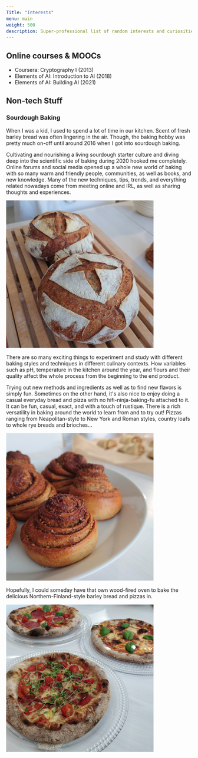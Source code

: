 ```yaml
---
Title: "Interests"
menu: main
weight: 500
description: Super-professional list of random interests and curiosities. Also non-tech.
---
```


## Online courses & MOOCs

* Coursera: Cryptography I (2013)
* Elements of AI: Introduction to AI (2018)
* Elements of AI: Building AI (2021)

## Non-tech Stuff

### Sourdough Baking

When I was a kid, I used to spend a lot of time in our kitchen.
Scent of fresh barley bread was often lingering in the air.
Though, the baking hobby was pretty much on-off
until around 2016 when I got into sourdough baking.

Cultivating and nourishing a living sourdough starter culture
and diving deep into the scientific side of baking during
2020 hooked me completely. Online forums and social media
opened up a whole new world of baking with so many warm and friendly
people, communities, as well as books, and new knowledge. Many
of the new techniques, tips, trends, and everything related
nowadays come from meeting online and IRL, as well as sharing
thoughts and experiences.

![](/img/oatmeal-wheat-bread.jpg)

There are so many exciting things to experiment
and study with different baking styles
and techniques in different culinary contexts. How
variables such as pH, temperature in the kitchen around
the year, and flours and their quality affect the
whole process from the beginning to the end product. 

Trying out new methods and
ingredients as well as to find new flavors is simply fun.
Sometimes on the other hand, it's also nice to enjoy doing
a casual everyday bread and pizza with no hifi-ninja-baking-fu
attached to it. It can be fun, casual, exact, and with a
touch of rustique. There is a rich versatility in baking
around the world to learn from and to try out! Pizzas ranging from
Neapolitan-style to New York and Roman styles, country
loafs to whole rye breads and brioches...

![](/img/cinnamon-buns.jpg)

Hopefully, I could someday have that own wood-fired oven
to bake the delicious Northern-Finland-style barley
bread and pizzas in.

![](/img/pizzas.jpg)
